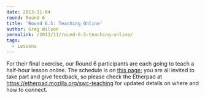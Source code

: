 ```yaml
---
date: 2013-11-04
round: Round 6
title: 'Round 6.5: Teaching Online'
author: Greg Wilson
permalink: /2013/11/round-6-5-teaching-online/
tags:
  - Lessons
---
```

For their final exercise, our Round 6 participants are each going to teach a half-hour lesson online. The schedule is on [this page][1]; you are all invited to take part and give feedback, so please check the Etherpad at <https://etherpad.mozilla.org/swc-teaching> for updated details on where and how to connect.

 [1]: http://teaching.software-carpentry.org/presentation-schedule/
